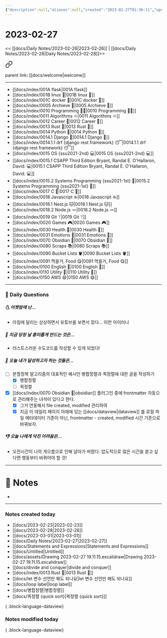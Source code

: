 ```yaml
---
{"description":null,"aliases":null,"created":"2023-02-27T01:36:11","updated":"2023-07-15T21:30:20","tags":["DailyNote"],"title":"2023-02-27","dg-publish":true,"permalink":"/docs/daily-notes/2023-02-27/","dgPassFrontmatter":true}
---
```



# 2023-02-27

<< [[docs/Daily Notes/2023-02-26\|2023-02-26]] | [[docs/Daily Notes/2023-02-28\|Daily Notes/2023-02-28]]>>


<div class="transclusion internal-embed is-loaded"><a class="markdown-embed-link" href="/docs/index/index/" aria-label="Open link"><svg xmlns="http://www.w3.org/2000/svg" width="24" height="24" viewBox="0 0 24 24" fill="none" stroke="currentColor" stroke-width="2" stroke-linecap="round" stroke-linejoin="round" class="svg-icon lucide-link"><path d="M10 13a5 5 0 0 0 7.54.54l3-3a5 5 0 0 0-7.07-7.07l-1.72 1.71"></path><path d="M14 11a5 5 0 0 0-7.54-.54l-3 3a5 5 0 0 0 7.07 7.07l1.71-1.71"></path></svg></a><div class="markdown-embed">





parent link: [[docs/welcome\|welcome]]

---

- [[docs/index/001A flask\|001A flask]]
- [[docs/index/001B linux 🐧\|001B linux 🐧]]
- [[docs/index/001C docker 🐳\|001C docker 🐳]]
- [[docs/index/0005 Archieve 💾\|0005 Archieve 💾]]
- [[docs/index/0010 Programming 👩‍💻\|0010 Programming 👩‍💻]]
- [[docs/index/0011 Algorithms ♾️\|0011 Algorithms ♾️]]
- [[docs/index/0012 Career 💼\|0012 Career 💼]]
- [[docs/index/0013 Rust 🦀\|0013 Rust 🦀]]
- [[docs/index/0014 Python 🐍\|0014 Python 🐍]]
- [[docs/index/0014.1 Django 🎈\|0014.1 Django 🎈]]
- [[docs/index/0014.1.1 drf {django rest framework} 😴\|0014.1.1 drf {django rest framework} 😴]]
- [[docs/index/0015 OS {ssu2021-2nd} 💻\|0015 OS {ssu2021-2nd} 💻]]
- [[docs/index/0015.1 CSAPP Third Edition Bryant, Randal E. O'Hallaron, David. 💻\|0015.1 CSAPP Third Edition Bryant, Randal E. O'Hallaron, David. 💻]]
- [[docs/index/0015.2 Systems Programming {ssu2021-1st} 🐼\|0015.2 Systems Programming {ssu2021-1st} 🐼]]
- [[docs/index/0017 C 🍎\|0017 C 🍎]]
- [[docs/index/0018 Javascript ☕️\|0018 Javascript ☕️]]
- [[docs/index/0018.1 Nest.js 🐱\|0018.1 Nest.js 🐱]]
- [[docs/index/0018.2 Node.js 🪢\|0018.2 Node.js 🪢]]
- [[docs/index/0019 Git ᛘ\|0019 Git ᛘ]]
- [[docs/index/0020 Games 🎮\|0020 Games 🎮]]
- [[docs/index/0030 Health 💪\|0030 Health 💪]]
- [[docs/index/0031 Emotions 🤔\|0031 Emotions 🤔]]
- [[docs/index/0070 Obsidian 💎\|0070 Obsidian 💎]]
- [[docs/index/0080 Scraps 📚\|0080 Scraps 📚]]
- [[docs/index/0090 Bucket Lists 🪣\|0090 Bucket Lists 🪣]]
- [[docs/index/0091 먹을거, Food 😋\|0091 먹을거, Food 😋]]
- [[docs/index/0100 English 👻\|0100 English 👻]]
- [[docs/index/0110 Utility 🔧\|0110 Utility 🔧]]
- [[docs/index/0150 AWS 😄\|0150 AWS 😄]]




</div></div>


---

### 📅 Daily Questions

##### 🌜 어젯밤에 난...

- 아침에 달리는 상상하면서 유튜브를 보면서 잤다... 이런 아이러니

##### 🙌 지금 당장 날 흥미롭게 만드는 것은...

- 러스트스러운 수도코드를 작성할 수 있게 되었다!

##### 🚀 오늘 내가 달성하고자 하는 것들은...

- [ ] 분할정복 알고리즘의 대표적인 예시인 병합정렬과 퀵정렬에 대한 글을 작성하기
	- [x] 병합정렬
	- [ ] 퀵정렬
- [x] [[docs/index/0070 Obsidian 💎\|obsidian]] 플러그인 중에 frontmatter 자동으로 관리해주는 녀석이 있다고 한다. 
	- [x] 그거 연동해서 file created, modified 관리하여 
	- [x] 지금 이 데일리 페이지 아래에 있는 [[docs/dataview\|dataview]] 를 로컬 파일 메타데이터 기준이 아닌, frontmatter - created, modified 시간 기준으로 바꿔보자.

##### 👎 오늘 나에게 닥친 어려움은...

- 오전시간이 나의 게으름으로 인해 날아가 버렸다. 압도적으로 많은 시간을 쏟고 싶다면 행동부터 바뀌어야 할 것!

---

# 📝 Notes

- 

---

### Notes created today

- [[docs/2023-02-23\|2023-02-23]]
- [[docs/2023-02-28\|2023-02-28]]
- [[docs/2023-03-01\|2023-03-01]]
- [[docs/Daily Notes/2023-02-27\|2023-02-27]]
- [[docs/Statements and Expressions\|Statements and Expressions]]
- [[docs/Untitled\|Untitled]]
- [[docs/assets/Drawing 2023-02-27 19.11.15.excalidraw\|Drawing 2023-02-27 19.11.15.excalidraw]]
- [[docs/divide and conquer\|divide and conquer]]
- [[docs/index/0013 Rust 🦀\|0013 Rust 🦀]]
- [[docs/let 변수 선언만 해도 되나요\|let 변수 선언만 해도 되나요]]
- [[docs/loop label\|loop label]]
- [[docs/병합정렬\|병합정렬]]
- [[docs/퀵정렬 {quick sort}\|퀵정렬 {quick sort}]]

{ .block-language-dataview}

### Notes modified today


{ .block-language-dataview}
